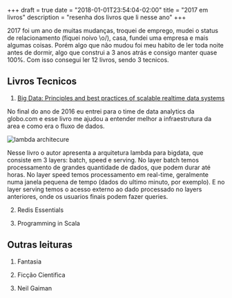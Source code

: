 +++
draft = true
date = "2018-01-01T23:54:04-02:00"
title = "2017 em livros"
description = "resenha dos livros que li nesse ano"
+++

2017 foi um ano de muitas mudanças, troquei de emprego, mudei o status de relacionamento (fiquei
noivo \o/), casa, fundei uma empresa e mais algumas coisas.  Porém algo que não mudou foi meu habito de
ler toda noite antes de dormir, algo que construi a 3 anos atrás e consigo
manter quase 100%. Com isso consegui ler 12 livros, sendo 3 tecnicos.

## Livros Tecnicos

1) [Big Data: Principles and best practices of scalable realtime data systems](https://www.amazon.com/Big-Data-Principles-practices-scalable/dp/1617290343)

No final do ano de 2016 eu entrei para o time de data analytics da globo.com e
esse livro me ajudou a entender melhor a infraestrutura da area e como era o
fluxo de dados.

![lambda architecure](/images/lambda-architecture.png)

Nesse livro o autor apresenta a arquitetura lambda para bigdata, que consiste em 3 layers: batch, speed e serving.
No layer batch temos processamento de grandes quantidade de dados, que podem durar até horas.
No layer speed temos processamento em real-time, geralmente numa janela pequena de tempo (dados do ultimo minuto, por exemplo).
E no layer serving temos o acesso externo ao dado processado no layers anteriores, onde os usuarios finais podem fazer queries.

2) Redis Essentials

3) Programming in Scala

## Outras leituras

1) Fantasia

2) Ficção Cientifica

3) Neil Gaiman

